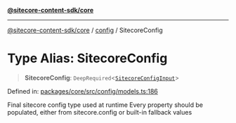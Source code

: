 [**@sitecore-content-sdk/core**](../../README.md)

***

[@sitecore-content-sdk/core](../../README.md) / [config](../README.md) / SitecoreConfig

# Type Alias: SitecoreConfig

> **SitecoreConfig**: `DeepRequired`\<[`SitecoreConfigInput`](SitecoreConfigInput.md)\>

Defined in: [packages/core/src/config/models.ts:186](https://github.com/Sitecore/content-sdk/blob/0368ee89b256e5717d28a2086597ae659abd51a0/packages/core/src/config/models.ts#L186)

Final sitecore config type used at runtime
Every property should be populated, either from sitecore.config or built-in fallback values
